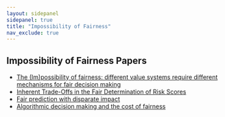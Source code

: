 ```yaml
---
layout: sidepanel
sidepanel: true
title: "Impossibility of Fairness"
nav_exclude: true
---
```


## Impossibility of Fairness Papers

- <a href="https://dl.acm.org/doi/10.1145/3433949" target="_blank">The (Im)possibility of fairness: different value systems require different mechanisms for fair decision making</a>
- <a href="https://arxiv.org/abs/1609.05807" target="_blank">Inherent Trade-Offs in the Fair Determination of Risk Scores</a>
- <a href="Fair prediction with disparate impact">Fair prediction with disparate impact</a>
- <a href="https://arxiv.org/pdf/1701.08230" target="_blank">Algorithmic decision making and the cost of fairness</a>
